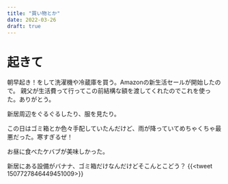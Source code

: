 ```yaml
---
title: "買い物とか"
date: 2022-03-26
draft: true
---
```


# 起きて

朝早起き！をして洗濯機や冷蔵庫を買う。Amazonの新生活セールが開始したので。
親父が生活費って行ってこの前結構な額を渡してくれたのでこれを使った。ありがとう。

新居周辺をぐるぐるしたり、服を見たり。

この日はゴミ箱とか色々手配していたんだけど、雨が降っていてめちゃくちゃ最悪だった。寒すぎるぜ！

お昼に食べたケバブが美味しかった。

新居にある設備がバナナ、ゴミ箱だけなんだけどそこんとこどう？
{{<tweet 1507727846449451009>}}